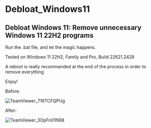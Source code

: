 # Debloat_Windows11
## Debloat Windows 11: Remove unnecessary Windows 11 22H2 programs

Run the .bat file, and let the magic happens.

Tested on Windows 11 22H2, Family and Pro, Build 22621.2428

A reboot is really recommanded at the end of the process in order to remove everything

Enjoy!

Before:

![TeamViewer_716TCFQPUg](https://user-images.githubusercontent.com/21193662/214811547-d92d33f3-f554-4c24-8b91-c762157e64f7.png)

After:

![TeamViewer_3OpFn01N98](https://user-images.githubusercontent.com/21193662/214811600-c7b504a9-39e8-49b8-bb13-c8a24f75186f.png)
